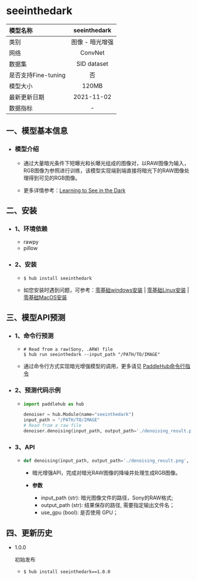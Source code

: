 # seeinthedark

|模型名称|seeinthedark|
| :--- | :---: |
|类别|图像 - 暗光增强|
|网络|ConvNet|
|数据集|SID dataset|
|是否支持Fine-tuning|否|
|模型大小|120MB|
|最新更新日期|2021-11-02|
|数据指标|-|


## 一、模型基本信息  

- ### 模型介绍

  - 通过大量暗光条件下短曝光和长曝光组成的图像对，以RAW图像为输入，RGB图像为参照进行训练，该模型实现端到端直接将暗光下的RAW图像处理得到可见的RGB图像。

  - 更多详情参考：[Learning to See in the Dark](http://cchen156.github.io/paper/18CVPR_SID.pdf)



## 二、安装

- ### 1、环境依赖  
  - rawpy
  - pillow

- ### 2、安装

  - ```shell
    $ hub install seeinthedark
    ```
  - 如您安装时遇到问题，可参考：[零基础windows安装](../../../../docs/docs_ch/get_start/windows_quickstart.md)
 | [零基础Linux安装](../../../../docs/docs_ch/get_start/linux_quickstart.md) | [零基础MacOS安装](../../../../docs/docs_ch/get_start/mac_quickstart.md)

## 三、模型API预测

- ### 1、命令行预测

  - ```shell
    # Read from a raw(Sony, .ARW) file
    $ hub run seeinthedark --input_path "/PATH/TO/IMAGE"
    ```
  - 通过命令行方式实现暗光增强模型的调用，更多请见 [PaddleHub命令行指令](../../../../docs/docs_ch/tutorial/cmd_usage.rst)

- ### 2、预测代码示例

  - ```python
    import paddlehub as hub

    denoiser = hub.Module(name="seeinthedark")
    input_path = "/PATH/TO/IMAGE"
    # Read from a raw file
    denoiser.denoising(input_path, output_path='./denoising_result.png', use_gpu=True)  
    ```

- ### 3、API

  - ```python
    def denoising(input_path, output_path='./denoising_result.png', use_gpu=False)
    ```
    - 暗光增强API，完成对暗光RAW图像的降噪并处理生成RGB图像。

    - **参数**

      - input\_path (str): 暗光图像文件的路径，Sony的RAW格式; <br/>
      - output\_path (str): 结果保存的路径, 需要指定输出文件名； <br/>
      - use\_gpu (bool): 是否使用 GPU；<br/>




## 四、更新历史

* 1.0.0

  初始发布

  - ```shell
    $ hub install seeinthedark==1.0.0
    ```
